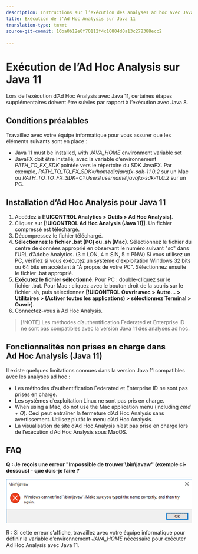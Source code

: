 ```yaml
---
description: Instructions sur l’exécution des analyses ad hoc avec Java 11.
title: Exécution de l’Ad Hoc Analysis sur Java 11
translation-type: tm+mt
source-git-commit: 16ba0b12e0f70112f4c10804d0a13c278388ecc2

---
```



# Exécution de l’Ad Hoc Analysis sur Java 11

Lors de l’exécution d’Ad Hoc Analysis avec Java 11, certaines étapes supplémentaires doivent être suivies par rapport à l’exécution avec Java 8.

## Conditions préalables

Travaillez avec votre équipe informatique pour vous assurer que les éléments suivants sont en place :

* Java 11 must be installed, with *JAVA_HOME* environment variable set
* JavaFX doit être installé, avec la variable d’environnement *PATH_TO_FX_SDK* pointée vers le répertoire du SDK JavaFX. Par exemple, *PATH_TO_TO_FX_SDK=/homedir/javafx-sdk-11.0.2* sur un Mac ou *PATH_TO_TO_FX_SDK=C:\Users\username\javafx-sdk-11.0.2* sur un PC.

## Installation d’Ad Hoc Analysis pour Java 11

1. Accédez à **[!UICONTROL Analytics &gt; Outils &gt; Ad Hoc Analysis]**.
1. Cliquez sur **[!UICONTROL Ad Hoc Analysis (Java 11)]**. Un fichier compressé est téléchargé.
1. Décompressez le fichier téléchargé.
1. **Sélectionnez le fichier .bat (PC) ou .sh (Mac)**. Sélectionnez le fichier du centre de données approprié en observant le numéro suivant "sc" dans l’URL d’Adobe Analytics. (3 = LON, 4 = SIN, 5 = PNW) Si vous utilisez un PC, vérifiez si vous exécutez un système d'exploitation Windows 32 bits ou 64 bits en accédant à "À propos de votre PC". Sélectionnez ensuite le fichier .bat approprié.
1. **Exécutez le fichier sélectionné**. Pour PC : double-cliquez sur le fichier .bat. Pour Mac : cliquez avec le bouton droit de la souris sur le fichier .sh, puis sélectionnez **[!UICONTROL Ouvrir avec &gt; Autre... &gt; Utilitaires &gt; (Activer toutes les applications) &gt; sélectionnez Terminal &gt; Ouvrir]**.
1. Connectez-vous à Ad Hoc Analysis.

> [!NOTE] Les méthodes d’authentification Federated et Enterprise ID ne sont pas compatibles avec la version Java 11 des analyses ad hoc.

## Fonctionnalités non prises en charge dans Ad Hoc Analysis (Java 11)

Il existe quelques limitations connues dans la version Java 11 compatibles avec les analyses ad hoc :

* Les méthodes d’authentification Federated et Enterprise ID ne sont pas prises en charge.
* Les systèmes d’exploitation Linux ne sont pas pris en charge.
* When using a Mac, do not use the Mac application menu (including *cmd + Q*). Ceci peut entraîner la fermeture d’Ad Hoc Analysis sans avertissement. Utilisez plutôt le menu d’Ad Hoc Analysis.
* La visualisation de site d’Ad Hoc Analysis n’est pas prise en charge lors de l’exécution d’Ad Hoc Analysis sous MacOS.

## FAQ

**Q : Je reçois une erreur "Impossible de trouver \bin\javaw" (exemple ci-dessous) - que dois-je faire ?**

![](/help/analyze/ad-hoc-analysis/assets/error-java.png)

R : Si cette erreur s’affiche, travaillez avec votre équipe informatique pour définir la variable d’environnement *JAVA_HOME* nécessaire pour exécuter Ad Hoc Analysis avec Java 11.
